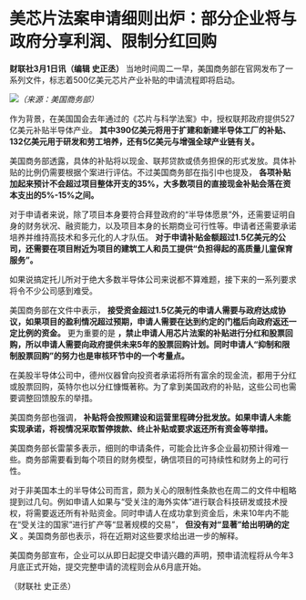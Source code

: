 # 美芯片法案申请细则出炉：部分企业将与政府分享利润、限制分红回购

**财联社3月1日讯（编辑 史正丞）** 当地时间周二一早，美国商务部在官网发布了一系列文件，标志着500亿美元芯片产业补贴的申请流程即将启动。

![](https://inews.gtimg.com/om_bt/Om7GFPzNtkrYm7hgQOP_XMAzccPGVWTsQQJxgpIFrWpTEAA/1000)_（来源：美国商务部）_

作为背景，在美国国会去年通过的《芯片与科学法案》中，授权联邦政府提供527亿美元补贴半导体产业。
**其中390亿美元将用于扩建和新建半导体工厂的补贴、132亿美元用于研发和劳工培养，还有5亿美元与增强全球产业链有关。**

美国商务部透露，具体的补贴将以现金、联邦贷款或债务担保的形式发放。具体补贴的比例仍需要根据个案进行评估。不过美国商务部在指引中也提及，
**各项补贴加起来预计不会超过项目整体开支的35%，大多数项目的直接现金补贴会落在资本支出的5%-15%之间。**

对于申请者来说，除了项目本身要符合拜登政府的“半导体愿景”外，还需要证明自身的财务状况、融资能力，以及项目本身的长期商业可行性等。申请者还需要承诺培养并维持高技术和多元化的人才队伍。
**对于申请补贴金额超过1.5亿美元的公司，还需要在项目附近为项目的建筑工人和员工提供“负担得起的高质量儿童保育服务”。**

如果说搞定托儿所对于绝大多数半导体公司来说都不算难题，接下来的一系列要求将令不少公司感到难受。

美国商务部在文件中表示，
**接受资金超过1.5亿美元的申请人需要与政府达成协议，如果项目的盈利情况超过预期，申请人需要在达到约定的门槛后向政府返还一定比例的资金。** 更为重要的是
**，禁止申请人用芯片法案的补贴进行分红和股票回购，所以申请人需要向政府提供未来5年的股票回购计划。同时申请人“抑制和限制股票回购”的努力也是审核环节中的一个考量点。**

在美股半导体公司中，德州仪器曾向投资者承诺将所有富余的现金流，都用于分红或股票回购，英特尔也以分红慷慨著称。为了拿到美国政府的补贴，这些公司也需要调整回馈股东的举措。

美国商务部也强调， **补贴将会按照建设和运营里程碑分批发放。如果申请人未能实现承诺，将视情况采取暂停拨款、终止补贴或要求返还所有资金等举措。**

美国商务部长雷蒙多表示，细则的申请条件，可能会比许多企业最初预计得难一些。商务部需要看到每个项目的财务模型，确信项目的可持续性和财务上的可行性。

对于非美国本土的半导体公司而言，颇为关心的限制性条款也在周二的文件中粗略提到过几句。例如申请人如果与“受关注的海外实体”进行联合科技研发或技术授权，将需要返还所有补贴资金。同时申请人在成功拿到资金后，未来10年内不能在“受关注的国家”进行扩产等“显著规模的交易”，
**但没有对“显著”给出明确的定义** 。美国商务部也表示，将在近期对这些要求给出进一步的解释。

美国商务部宣布，企业可以从即日起提交申请兴趣的声明，预申请流程将从今年3月底正式开始，提交完整申请的流程则会从6月底开始。

（财联社 史正丞）


